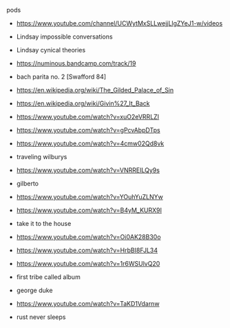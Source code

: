 pods
* https://www.youtube.com/channel/UCWytMxSLLwejjLlgZYeJ1-w/videos
* Lindsay impossible conversations
* Lindsay cynical theories

* https://numinous.bandcamp.com/track/19
* bach parita no. 2 [Swafford 84]
* https://en.wikipedia.org/wiki/The_Gilded_Palace_of_Sin
* https://en.wikipedia.org/wiki/Givin%27_It_Back
* https://www.youtube.com/watch?v=xuO2eVRRLZI
* https://www.youtube.com/watch?v=gPcvAbpDTps
* https://www.youtube.com/watch?v=4cmw02Qd8vk
* traveling wilburys
* https://www.youtube.com/watch?v=VNRREILQy9s
* gilberto
* https://www.youtube.com/watch?v=YOuhYuZLNYw
* https://www.youtube.com/watch?v=B4yM_KURX9I
* take it to the house
* https://www.youtube.com/watch?v=Oi0AK28B30o
* https://www.youtube.com/watch?v=HrbBI8FJL34
* https://www.youtube.com/watch?v=1r6WSUlvQ20
* first tribe called album
* george duke
* https://www.youtube.com/watch?v=TaKD1Vdarnw
* rust never sleeps
